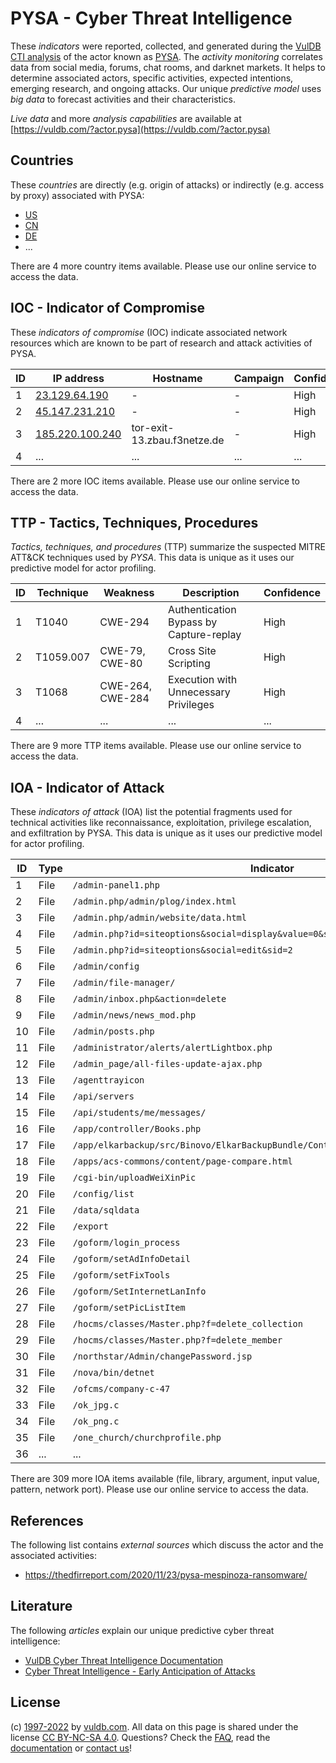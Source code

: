 # PYSA - Cyber Threat Intelligence

These _indicators_ were reported, collected, and generated during the [VulDB CTI analysis](https://vuldb.com/?kb.cti) of the actor known as [PYSA](https://vuldb.com/?actor.pysa). The _activity monitoring_ correlates data from social media, forums, chat rooms, and darknet markets. It helps to determine associated actors, specific activities, expected intentions, emerging research, and ongoing attacks. Our unique _predictive model_ uses _big data_ to forecast activities and their characteristics.

_Live data_ and more _analysis capabilities_ are available at [https://vuldb.com/?actor.pysa](https://vuldb.com/?actor.pysa)

## Countries

These _countries_ are directly (e.g. origin of attacks) or indirectly (e.g. access by proxy) associated with PYSA:

* [US](https://vuldb.com/?country.us)
* [CN](https://vuldb.com/?country.cn)
* [DE](https://vuldb.com/?country.de)
* ...

There are 4 more country items available. Please use our online service to access the data.

## IOC - Indicator of Compromise

These _indicators of compromise_ (IOC) indicate associated network resources which are known to be part of research and attack activities of PYSA.

ID | IP address | Hostname | Campaign | Confidence
-- | ---------- | -------- | -------- | ----------
1 | [23.129.64.190](https://vuldb.com/?ip.23.129.64.190) | - | - | High
2 | [45.147.231.210](https://vuldb.com/?ip.45.147.231.210) | - | - | High
3 | [185.220.100.240](https://vuldb.com/?ip.185.220.100.240) | tor-exit-13.zbau.f3netze.de | - | High
4 | ... | ... | ... | ...

There are 2 more IOC items available. Please use our online service to access the data.

## TTP - Tactics, Techniques, Procedures

_Tactics, techniques, and procedures_ (TTP) summarize the suspected MITRE ATT&CK techniques used by _PYSA_. This data is unique as it uses our predictive model for actor profiling.

ID | Technique | Weakness | Description | Confidence
-- | --------- | -------- | ----------- | ----------
1 | T1040 | CWE-294 | Authentication Bypass by Capture-replay | High
2 | T1059.007 | CWE-79, CWE-80 | Cross Site Scripting | High
3 | T1068 | CWE-264, CWE-284 | Execution with Unnecessary Privileges | High
4 | ... | ... | ... | ...

There are 9 more TTP items available. Please use our online service to access the data.

## IOA - Indicator of Attack

These _indicators of attack_ (IOA) list the potential fragments used for technical activities like reconnaissance, exploitation, privilege escalation, and exfiltration by PYSA. This data is unique as it uses our predictive model for actor profiling.

ID | Type | Indicator | Confidence
-- | ---- | --------- | ----------
1 | File | `/admin-panel1.php` | High
2 | File | `/admin.php/admin/plog/index.html` | High
3 | File | `/admin.php/admin/website/data.html` | High
4 | File | `/admin.php?id=siteoptions&social=display&value=0&sid=2` | High
5 | File | `/admin.php?id=siteoptions&social=edit&sid=2` | High
6 | File | `/admin/config` | High
7 | File | `/admin/file-manager/` | High
8 | File | `/admin/inbox.php&action=delete` | High
9 | File | `/admin/news/news_mod.php` | High
10 | File | `/admin/posts.php` | High
11 | File | `/administrator/alerts/alertLightbox.php` | High
12 | File | `/admin_page/all-files-update-ajax.php` | High
13 | File | `/agenttrayicon` | High
14 | File | `/api/servers` | Medium
15 | File | `/api/students/me/messages/` | High
16 | File | `/app/controller/Books.php` | High
17 | File | `/app/elkarbackup/src/Binovo/ElkarBackupBundle/Controller/DefaultController.php` | High
18 | File | `/apps/acs-commons/content/page-compare.html` | High
19 | File | `/cgi-bin/uploadWeiXinPic` | High
20 | File | `/config/list` | Medium
21 | File | `/data/sqldata` | High
22 | File | `/export` | Low
23 | File | `/goform/login_process` | High
24 | File | `/goform/setAdInfoDetail` | High
25 | File | `/goform/setFixTools` | High
26 | File | `/goform/SetInternetLanInfo` | High
27 | File | `/goform/setPicListItem` | High
28 | File | `/hocms/classes/Master.php?f=delete_collection` | High
29 | File | `/hocms/classes/Master.php?f=delete_member` | High
30 | File | `/northstar/Admin/changePassword.jsp` | High
31 | File | `/nova/bin/detnet` | High
32 | File | `/ofcms/company-c-47` | High
33 | File | `/ok_jpg.c` | Medium
34 | File | `/ok_png.c` | Medium
35 | File | `/one_church/churchprofile.php` | High
36 | ... | ... | ...

There are 309 more IOA items available (file, library, argument, input value, pattern, network port). Please use our online service to access the data.

## References

The following list contains _external sources_ which discuss the actor and the associated activities:

* https://thedfirreport.com/2020/11/23/pysa-mespinoza-ransomware/

## Literature

The following _articles_ explain our unique predictive cyber threat intelligence:

* [VulDB Cyber Threat Intelligence Documentation](https://vuldb.com/?kb.cti)
* [Cyber Threat Intelligence - Early Anticipation of Attacks](https://www.scip.ch/en/?labs.20201022)

## License

(c) [1997-2022](https://vuldb.com/?kb.changelog) by [vuldb.com](https://vuldb.com/?kb.about). All data on this page is shared under the license [CC BY-NC-SA 4.0](https://creativecommons.org/licenses/by-nc-sa/4.0/). Questions? Check the [FAQ](https://vuldb.com/?kb.faq), read the [documentation](https://vuldb.com/?kb) or [contact us](https://vuldb.com/?contact)!
